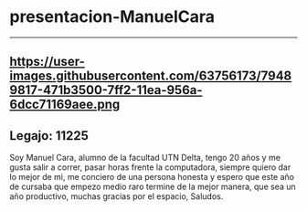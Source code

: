 # presentacion-ManuelCara
------------------------------------
https://user-images.githubusercontent.com/63756173/79489817-471b3500-7ff2-11ea-956a-6dcc71169aee.png
------------------------------------
Legajo: 11225
------------------------------------
Soy Manuel Cara, alumno de la facultad UTN Delta, tengo 20 años y me gusta salir a correr, pasar horas frente la computadora,
siempre quiero dar lo mejor de mi, me conciero de una persona honesta y espero que este año de cursaba que empezo medio raro termine
de la mejor manera, que sea un año productivo, muchas gracias por el espacio, Saludos.
